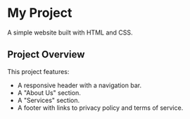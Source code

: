 # My Project

A simple website built with HTML and CSS.

## Project Overview

This project features:
- A responsive header with a navigation bar.
- A "About Us" section.
- A "Services" section.
- A footer with links to privacy policy and terms of service.